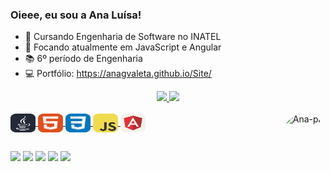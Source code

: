 ### Oieee, eu sou a Ana Luísa!

- 🔭 Cursando Engenharia de Software no INATEL </br>
- 🌱 Focando atualmente em JavaScript e Angular </br>
- 📚 6º período de Engenharia </br>
- 💻 Portfólio: https://anagvaleta.github.io/Site/ </br>

<div align="center">
  <a href="https://github.com/anagvaleta">
  <img height="180em" src="https://github-readme-stats.vercel.app/api?username=anagvaleta&theme=synthwave&show_icons=true&hide_border=true&count_private=true"/>
  <img height="120em" src="https://github-readme-stats.vercel.app/api/top-langs/?username=anagvaleta&theme=synthwave&show_icons=true&hide_border=true&layout=compact"/>
</div>
  <div style="display: inline_block"><br>
  <img align="center" alt="Ana-Java" height="30" width="40" src="https://github.com/tandpfun/skill-icons/raw/main/icons/Java-Dark.svg">
  <img align="center" alt="Ana-HTML" height="30" width="40" src="https://github.com/tandpfun/skill-icons/raw/main/icons/HTML.svg">
  <img align="center" alt="Ana-css" height="30" width="40" src="https://github.com/tandpfun/skill-icons/raw/main/icons/CSS.svg">
  <img align="center" alt="Ana-js" height="30" width="40" src="https://github.com/tandpfun/skill-icons/raw/main/icons/JavaScript.svg">
  <img align="center" alt="Ana-angular" height="30" width="40" src="https://raw.githubusercontent.com/tandpfun/skill-icons/refs/heads/main/icons/Angular-Light.svg">
  <img align="right" alt="Ana-pic" height="150" style="border-radius:50px;" src="https://i.makeagif.com/media/2-24-2022/8QSQDb.gif?width=676&height=676">
</div>

  ##
  
  <div> 
  <a href="https://www.youtube.com/channel/UCNECTq9uDW0KVRdLlRj2LGg" target="_blank"><img src="https://img.shields.io/badge/YouTube-FF0000?style=for-the-badge&logo=youtube&logoColor=white" target="_blank"></a>
  <a href="https://www.instagram.com/nanagvaleta" target="_blank"><img src="https://img.shields.io/badge/-Instagram-%23E4405F?style=for-the-badge&logo=instagram&logoColor=white" target="_blank"></a>
 	<a href="https://www.twitch.tv/anagvaleta" target="_blank"><img src="https://img.shields.io/badge/Twitch-9146FF?style=for-the-badge&logo=twitch&logoColor=white" target="_blank"></a>
  <a href = "mailto:ana.valeta@inatel.ges.br"><img src="https://img.shields.io/badge/-Gmail-%23333?style=for-the-badge&logo=gmail&logoColor=white" target="_blank"></a>
  <a href="https://www.linkedin.com/in/ana-luísa-galvão-valeta-298276241/" target="_blank"><img src="https://img.shields.io/badge/-LinkedIn-%230077B5?style=for-the-badge&logo=linkedin&logoColor=white" target="_blank"></a> 
 
</div>
